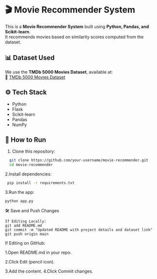 # 🎬 Movie Recommender System

This is a **Movie Recommender System** built using **Python, Pandas, and Scikit-learn**.  
It recommends movies based on similarity scores computed from the dataset.

## 📊 Dataset Used
We use the **TMDb 5000 Movies Dataset**, available at:  
🔗 [TMDb 5000 Movies Dataset](https://www.kaggle.com/datasets/tmdb/tmdb-movie-metadata)

## ⚙️ Tech Stack
- Python  
- Flask  
- Scikit-learn  
- Pandas  
- NumPy  

## 🚀 How to Run
1. Clone this repository:
 ```bash
   git clone https://github.com/your-username/movie-recommender.git
   cd movie-recommender
```
2.Install dependencies:
 ```bash 
  pip install -r requirements.txt 
```
3.Run the app:
  ```bash
  python app.py
```
🛠 Save and Push Changes
```base
If Editing Locally:
git add README.md
git commit -m "Updated README with project details and dataset link"
git push origin main
```

If Editing on GitHub:

1.Open README.md in your repo.

2.Click Edit (pencil icon).

3.Add the content.
4.Click Commit changes.

